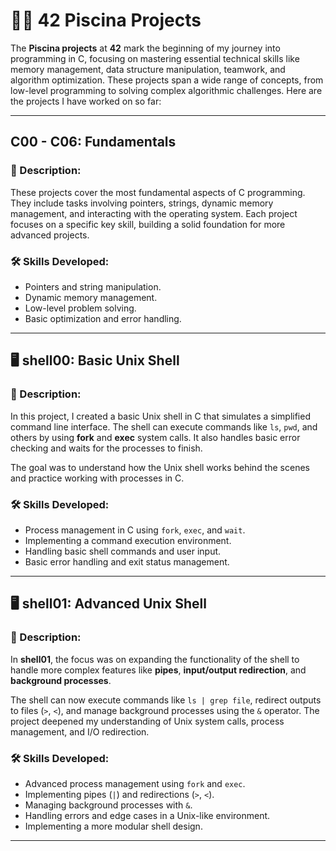 # 🏊‍♂️ 42 Piscina Projects

The **Piscina projects** at **42** mark the beginning of my journey into programming in C, focusing on mastering essential technical skills like memory management, data structure manipulation, teamwork, and algorithm optimization. These projects span a wide range of concepts, from low-level programming to solving complex algorithmic challenges. Here are the projects I have worked on so far:

---

## C00 - C06: Fundamentals

### 📌 Description:
These projects cover the most fundamental aspects of C programming. They include tasks involving pointers, strings, dynamic memory management, and interacting with the operating system. Each project focuses on a specific key skill, building a solid foundation for more advanced projects.

### 🛠️ Skills Developed:
- Pointers and string manipulation.
- Dynamic memory management.
- Low-level problem solving.
- Basic optimization and error handling.

---

## 🖥️ shell00: Basic Unix Shell

### 📌 Description:
In this project, I created a basic Unix shell in C that simulates a simplified command line interface. The shell can execute commands like `ls`, `pwd`, and others by using **fork** and **exec** system calls. It also handles basic error checking and waits for the processes to finish.

The goal was to understand how the Unix shell works behind the scenes and practice working with processes in C.

### 🛠️ Skills Developed:
- Process management in C using `fork`, `exec`, and `wait`.
- Implementing a command execution environment.
- Handling basic shell commands and user input.
- Basic error handling and exit status management.

---

## 🖥️ shell01: Advanced Unix Shell

### 📌 Description:
In **shell01**, the focus was on expanding the functionality of the shell to handle more complex features like **pipes**, **input/output redirection**, and **background processes**.

The shell can now execute commands like `ls | grep file`, redirect outputs to files (`>`, `<`), and manage background processes using the `&` operator. The project deepened my understanding of Unix system calls, process management, and I/O redirection.

### 🛠️ Skills Developed:
- Advanced process management using `fork` and `exec`.
- Implementing pipes (`|`) and redirections (`>`, `<`).
- Managing background processes with `&`.
- Handling errors and edge cases in a Unix-like environment.
- Implementing a more modular shell design.

---
